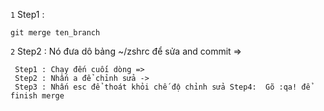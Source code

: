 `1` Step1 :

```
git merge ten_branch
```

`2` Step2 : Nó đưa dô bảng ~/zshrc để sửa and commit => 

```
 Step1 : Chạy đến cuối dòng => 
 Step2 : Nhấn a để chỉnh sửa -> 
 Step3 : Nhấn esc để thoát khỏi chế độ chỉnh sửa Step4:  Gõ :qa! để finish merge
